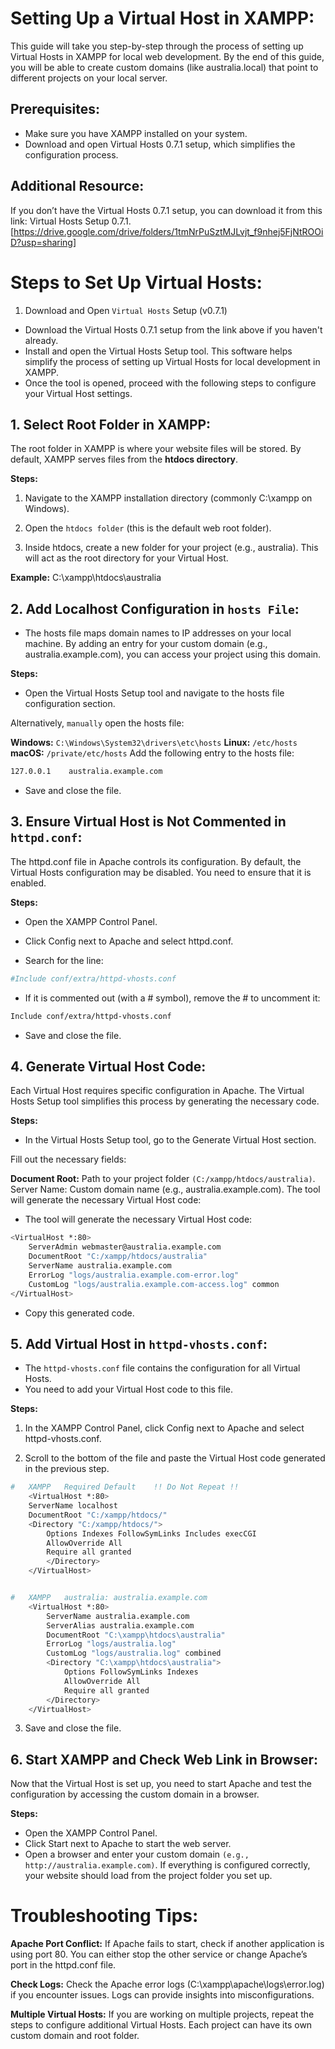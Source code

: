 # Setting Up a Virtual Host in XAMPP:

This guide will take you step-by-step through the process of setting up Virtual Hosts in XAMPP for local web development. By the end of this guide, you will be able to create custom domains (like australia.local) that point to different projects on your local server.


## Prerequisites:

- Make sure you have XAMPP installed on your system.
- Download and open Virtual Hosts 0.7.1 setup, which simplifies the configuration process.

## Additional Resource:
If you don’t have the Virtual Hosts 0.7.1 setup, you can download it from this link: Virtual Hosts Setup 0.7.1.[https://drive.google.com/drive/folders/1tmNrPuSztMJLvjt_f9nhej5FjNtROOiD?usp=sharing]

# Steps to Set Up Virtual Hosts:

1. Download and Open `Virtual Hosts` Setup (v0.7.1)

- Download the Virtual Hosts 0.7.1 setup from the link above if you haven't already.
- Install and open the Virtual Hosts Setup tool. This software helps simplify the process of setting up Virtual Hosts for local development in XAMPP.
- Once the tool is opened, proceed with the following steps to configure your Virtual Host settings.


## 1. Select Root Folder in XAMPP:

The root folder in XAMPP is where your website files will be stored. By default, XAMPP serves files from the **htdocs directory**.

**Steps:**

1. Navigate to the XAMPP installation directory (commonly C:\xampp on Windows).

2. Open the `htdocs folder` (this is the default web root folder).

3. Inside htdocs, create a new folder for your project (e.g., australia). This will act as the root directory for your Virtual Host.

**Example:**
C:\xampp\htdocs\australia

## 2. Add Localhost Configuration in `hosts File`:

- The hosts file maps domain names to IP addresses on your local machine. By adding an entry for your custom domain (e.g., australia.example.com), you can access your project using this domain.

**Steps:**
- Open the Virtual Hosts Setup tool and navigate to the hosts file configuration section.

Alternatively, `manually` open the hosts file:

**Windows:** `C:\Windows\System32\drivers\etc\hosts`
**Linux:** `/etc/hosts`
**macOS:** `/private/etc/hosts`
Add the following entry to the hosts file:
```bash
127.0.0.1    australia.example.com
```
- Save and close the file.

## 3. Ensure Virtual Host is Not Commented in `httpd.conf`:

The httpd.conf file in Apache controls its configuration. By default, the Virtual Hosts configuration may be disabled. You need to ensure that it is enabled.

**Steps:**
- Open the XAMPP Control Panel.

- Click Config next to Apache and select httpd.conf.

- Search for the line:

```bash
#Include conf/extra/httpd-vhosts.conf
```
- If it is commented out (with a # symbol), remove the # to uncomment it:

```bash
Include conf/extra/httpd-vhosts.conf
```
- Save and close the file.

## 4. Generate Virtual Host Code:

Each Virtual Host requires specific configuration in Apache. The Virtual Hosts Setup tool simplifies this process by generating the necessary code.

**Steps:**
- In the Virtual Hosts Setup tool, go to the Generate Virtual Host section.

Fill out the necessary fields:

**Document Root:** Path to your project folder `(C:/xampp/htdocs/australia)`.
Server Name: Custom domain name (e.g., australia.example.com).
The tool will generate the necessary Virtual Host code:

- The tool will generate the necessary Virtual Host code:
```bash
<VirtualHost *:80>
    ServerAdmin webmaster@australia.example.com
    DocumentRoot "C:/xampp/htdocs/australia"
    ServerName australia.example.com
    ErrorLog "logs/australia.example.com-error.log"
    CustomLog "logs/australia.example.com-access.log" common
</VirtualHost>
```
- Copy this generated code.

## 5. Add Virtual Host in `httpd-vhosts.conf`:

- The `httpd-vhosts.conf` file contains the configuration for all Virtual Hosts.
- You need to add your Virtual Host code to this file.

**Steps:**
1. In the XAMPP Control Panel, click Config next to Apache and select httpd-vhosts.conf.

2. Scroll to the bottom of the file and paste the Virtual Host code generated in the previous step.

```bash
#	XAMPP	Required Default	!! Do Not Repeat !!
	<VirtualHost *:80>
	ServerName localhost
	DocumentRoot "C:/xampp/htdocs/"
	<Directory "C:/xampp/htdocs/">
		Options Indexes FollowSymLinks Includes execCGI
		AllowOverride All
		Require all granted
		</Directory>
	</VirtualHost>


#	XAMPP	australia: australia.example.com
	<VirtualHost *:80>
		ServerName australia.example.com
		ServerAlias australia.example.com
		DocumentRoot "C:\xampp\htdocs\australia"
		ErrorLog "logs/australia.log"
		CustomLog "logs/australia.log" combined
		<Directory "C:\xampp\htdocs\australia">
			Options FollowSymLinks Indexes
			AllowOverride All
			Require all granted
		</Directory>
	</VirtualHost>

```
3. Save and close the file.


## 6. Start XAMPP and Check Web Link in Browser:

Now that the Virtual Host is set up, you need to start Apache and test the configuration by accessing the custom domain in a browser.

**Steps:**
- Open the XAMPP Control Panel.
- Click Start next to Apache to start the web server.
- Open a browser and enter your custom domain `(e.g., http://australia.example.com)`.
If everything is configured correctly, your website should load from the project folder you set up.


# Troubleshooting Tips:
**Apache Port Conflict:**
If Apache fails to start, check if another application is using port 80. You can either stop the other service or change Apache’s port in the httpd.conf file.

**Check Logs:**
Check the Apache error logs (C:\xampp\apache\logs\error.log) if you encounter issues. Logs can provide insights into misconfigurations.

**Multiple Virtual Hosts:**
If you are working on multiple projects, repeat the steps to configure additional Virtual Hosts. Each project can have its own custom domain and root folder.

